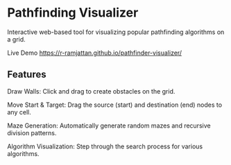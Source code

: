 # Pathfinding Visualizer

Interactive web-based tool for visualizing popular pathfinding algorithms on a grid.

Live Demo
https://r-ramjattan.github.io/pathfinder-visualizer/

## Features

Draw Walls: Click and drag to create obstacles on the grid.

Move Start & Target: Drag the source (start) and destination (end) nodes to any cell.

Maze Generation: Automatically generate random mazes and recursive division patterns.

Algorithm Visualization: Step through the search process for various algorithms.
